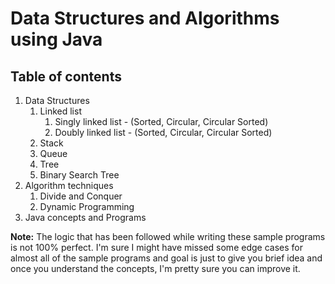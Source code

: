 # Data Structures and Algorithms using Java


## Table of contents
  1. Data Structures
     1.  Linked list
         1. Singly linked list - (Sorted, Circular, Circular Sorted)
         1. Doubly linked list - (Sorted, Circular, Circular Sorted)
     2. Stack
     3. Queue
     4. Tree
     5. Binary Search Tree
  2. Algorithm techniques
     1. Divide and Conquer
     2. Dynamic Programming
  3. Java concepts and Programs
  
         
         
         
**Note:**
The logic that has been followed while writing these sample programs is not 100% perfect.
I'm sure I might have missed some edge cases for almost all of the sample programs and goal is just to give you brief idea and once
you understand the concepts, I'm pretty sure you can improve it.

 
         
